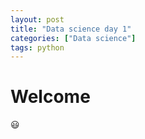 ```yaml
---
layout: post
title: "Data science day 1"
categories: ["Data science"]
tags: python
---
```


# Welcome

:smiley:
